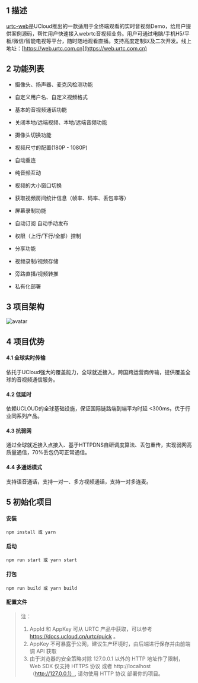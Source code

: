 <!--
 * @Author: cven.li
 * @Date: 2021-01-25 16:10:28
 * @LastEditTime: 2021-01-25 17:16:54
 * @LastEditors: Please set LastEditors
 * @Description: In User Settings Edit
 * @FilePath: /urtc-web-demo/README.md
-->

## 1 描述

[urtc-web](https://web.urtc.com.cn)是UCloud推出的一款适用于全终端观看的实时音视频Demo，给用户提供案例源码，帮忙用户快速接入webrtc音视频业务。用户可通过电脑/手机H5/平板/微信/智能电视等平台，随时随地观看直播。支持高度定制以及二次开发。线上地址：[https://web.urtc.com.cn](https://web.urtc.com.cn)


## 2 功能列表

* 摄像头、扬声器、麦克风检测功能

* 自定义用户名、自定义视频格式

* 基本的音视频通话功能

* 关闭本地/远端视频、本地/远端音频功能

* 摄像头切换功能

* 视频尺寸的配置(180P - 1080P)

* 自动重连

* 纯音频互动

* 视频的大小窗口切换

* 获取视频房间统计信息（帧率、码率、丢包率等）

* 屏幕录制功能

* 自动订阅 自动手动发布

* 权限（上行/下行/全部）控制

* 分享功能

* 视频录制/视频存储

* 旁路直播/视频转推

* 私有化部署


## 3 项目架构

![avatar](https://static.ucloud.cn/docs/urtc/images/introduction/structure.png?v=1611734686)


## 4 项目优势

#### 4.1 全球实时传输
依托于UCloud强大的覆盖能力，全球就近接入，跨国跨运营商传输，提供覆盖全球的音视频通信服务。

#### 4.2 低延时
依赖UCLOUD的全球基础设施，保证国际链路端到端平均时延 <300ms，优于行业同系列产品。

#### 4.3 抗弱网
通过全球就近接入点接入、基于HTTPDNS自研调度算法、丢包重传，实现弱网高质量通信，70%丢包仍可正常通信。

#### 4.4 多通话模式
支持语音通话，支持一对一、多方视频通话，支持一对多连麦。


## 5 初始化项目

#### 安装

```
npm install 或 yarn
```

#### 启动
```
npm run start 或 yarn start
```

#### 打包
```
npm run build 或 yarn build
```

#### 配置文件

> 注：
>
> 1. AppId 和 AppKey 可从 URTC 产品中获取，可以参考 https://docs.ucloud.cn/urtc/quick 。
> 2. AppKey 不可暴露于公网，建议生产环境时，由后端进行保存并由前端调 API 获取
> 3. 由于浏览器的安全策略对除 127.0.0.1 以外的 HTTP 地址作了限制，Web SDK 仅支持 HTTPS 协议 或者 http://localhost（http://127.0.0.1）, 请勿使用 HTTP 协议 部署你的项目。

